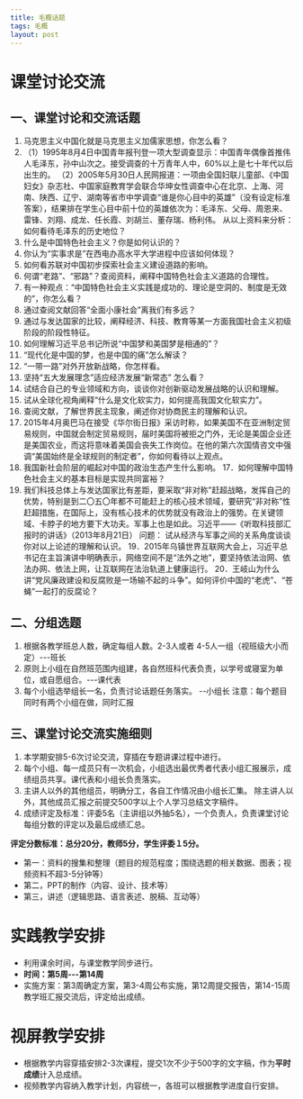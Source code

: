 ```yaml
---
title: 毛概话题
tags: 毛概
layout: post
---
```

课堂讨论交流
===

一、课堂讨论和交流话题
---
1.	马克思主义中国化就是马克思主义加儒家思想，你怎么看？
2.	（1）1995年8月4日中国青年报刊登一项大型调查显示：中国青年偶像首推伟人毛泽东，孙中山次之。接受调查的十万青年人中，60%以上是七十年代以后出生的。 
（2）2005年5月30日人民网报道：一项由全国妇联儿童部、《中国妇女》杂志社、中国家庭教育学会联合华坤女性调查中心在北京、上海、河南、陕西、辽宁、湖南等省市中学调查“谁是你心目中的英雄”（没有设定标准答案），结果排在学生心目中前十位的英雄依次为：毛泽东、父母、周恩来、雷锋、刘翔、成龙、任长霞、刘胡兰、董存瑞、杨利伟。
从以上资料来分析：如何看待毛泽东的历史地位？
3.	什么是中国特色社会主义？你是如何认识的？
4.	你认为“实事求是”在西电办高水平大学进程中应该如何体现？
5.	如何看苏联对中国初步探索社会主义建设道路的影响。
6.	何谓“老路”、“邪路”？查阅资料，阐释中国特色社会主义道路的合理性。
7.	有一种观点：“中国特色社会主义实践是成功的、理论是空洞的、制度是无效的”，你怎么看？
8.	通过查阅文献回答“全面小康社会”离我们有多远？
9.	通过与发达国家的比较，阐释经济、科技、教育等某一方面我国社会主义初级阶段的阶段性特征。
10.	如何理解习近平总书记所说“中国梦和美国梦是相通的”？
11.	“现代化是中国的梦，也是中国的痛”怎么解读？ 
12.	“一带一路”对外开放新战略，你怎样看。
10.	坚持“五大发展理念”适应经济发展“新常态” 怎么看？
12.	试结合自己的专业领域和方向，谈谈你对创新驱动发展战略的认识和理解。
13.	试从全球化视角阐释“什么是文化软实力，如何提高我国文化软实力”。
14.	查阅文献，了解世界民主现象，阐述你对协商民主的理解和认识。
15.	2015年4月奥巴马在接受《华尔街日报》采访时称，如果美国不在亚洲制定贸易规则，中国就会制定贸易规则，届时美国将被拒之门外，无论是美国企业还是美国农业，而这将意味着美国会丧失工作岗位。在他的第六次国情咨文中强调“美国始终是全球规则的制定者”，你如何看待以上观点。
16.	我国新社会阶层的崛起对中国的政治生态产生什么影响。
17．如何理解中国特色社会主义的基本目标是实现共同富裕？
18.	我们科技总体上与发达国家比有差距，要采取“非对称”赶超战略，发挥自己的优势，特别是到二〇五〇年都不可能赶上的核心技术领域，要研究“非对称”性赶超措施，在国际上，没有核心技术的优势就没有政治上的强势。在关键领域、卡脖子的地方要下大功夫。军事上也是如此。习近平——《听取科技部汇报时的讲话》（2013年8月21日）
    问题： 试从经济与军事之间的关系角度谈谈你对以上论述的理解和认识。
19．2015年乌镇世界互联网大会上，习近平总书记在主旨演讲中明确表示，网络空间不是“法外之地”，要坚持依法治网、依法办网、依法上网，让互联网在法治轨道上健康运行。
20．王岐山为什么讲“党风廉政建设和反腐败是一场输不起的斗争”。如何评价中国的“老虎”、“苍蝇”一起打的反腐论？ 

二、分组选题
---
1.	根据各教学班总人数，确定每组人数。2-3人或者
4-5人一组（视班级大小而定）---班长
2.	原则上小组在自然班范围内组建，各自然班科代表负责，以学号或寝室为单位，或自愿组合。---课代表
3.	每个小组选举组长一名，负责讨论话题任务落实。
   --小组长
注意：每个题目同时有两个小组在做，同时汇报

三、课堂讨论交流实施细则
---
1.	本学期安排5-6次讨论交流，穿插在专题讲课过程中进行。
2.	每个小组、每一成员只有一次机会，小组选出最优秀者代表小组汇报展示，成绩组员共享。课代表和小组长负责落实。
3.	主讲人以外的其他组员，明确分工，各自工作情况由小组长汇集。 除主讲人以外，其他成员汇报之前提交500字以上个人学习总结文字稿件。
4.	成绩评定及标准：评委5名（主讲组以外抽5名），一个负责人，负责课堂讨论每组分数的评定以及最后成绩汇总。

**评定分数标准：总分20分，教师5分，学生评委１5分。**

*	第一：资料的搜集和整理（题目的规范程度；围绕选题的相关数据、图表；视频资料不超3-5分钟等）
*	第二，PPT的制作（内容、设计、技术等）  
*	第三，讲述（逻辑思路、语言表述、脱稿、互动等） 

实践教学安排
===
*	利用课余时间，与课堂教学同步进行。
*	**时间：第5周---第14周**
*	实施方案：第3周确定方案，第3-4周公布实施，第12周提交报告，第14-15周教学班汇报交流后，评定给出成绩。

视屏教学安排
===
*	根据教学内容穿插安排2-3次课程，提交1次不少于500字的文字稿，作为**平时成绩**计入总成绩。
*	视频教学内容纳入教学计划，内容统一，各班可以根据教学进度自行安排。

